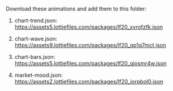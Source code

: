 Download these animations and add them to this folder:

1. chart-trend.json:
   https://assets5.lottiefiles.com/packages/lf20_xvrofzfk.json

2. chart-wave.json:
   https://assets9.lottiefiles.com/packages/lf20_qp1q7mct.json

3. chart-bars.json:
   https://assets5.lottiefiles.com/packages/lf20_qjosmr4w.json

4. market-mood.json:
   https://assets2.lottiefiles.com/packages/lf20_iorpbol0.json 